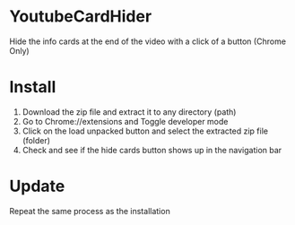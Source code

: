 # YoutubeCardHider
Hide the info cards at the end of the video with a click of a button (Chrome Only)



# Install

1. Download the zip file and extract it to any directory (path)
2. Go to Chrome://extensions and Toggle developer mode
3. Click on the load unpacked button and select the extracted zip file (folder)
4. Check and see if the hide cards button shows up in the navigation bar


# Update

Repeat the same process as the installation
